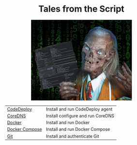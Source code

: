 <div align="center">

# **Tales from the Script**

<img
    width="333px"
    src="tales-from-the-script.jpg"
    alt="Tales from the Script"
  />

  <table>
    <tbody>
      <tr>
        <td valign="top">
          <a
            href="https://github.com/chiefmikey/tales-from-the-script/tree/main/codedeploy"
            >CodeDeploy
          </a>
        </td>
        <td valign="top">Install and run CodeDeploy agent</td>
      </tr>
      <tr>
        <td valign="top">
          <a
            href="https://github.com/chiefmikey/tales-from-the-script/tree/main/coredns"
            >CoreDNS</a
          >
        </td>
        <td valign="top">Install configure and run CoreDNS</td>
      </tr>
      <tr>
        <td valign="top">
          <a
            href="https://github.com/chiefmikey/tales-from-the-script/tree/main/docker"
            >Docker</a
          >
        </td>
        <td valign="top">Install and run Docker</td>
      </tr>
      <tr>
        <td valign="top">
          <a
            href="https://github.com/chiefmikey/tales-from-the-script/tree/main/docker"
            >Docker Compose</a
          >
        </td>
        <td valign="top">Install and run Docker Compose</td>
      </tr>
      <tr>
        <td valign="top">
          <a
            href="https://github.com/chiefmikey/tales-from-the-script/tree/main/git"
            >Git</a
          >
        </td>
        <td valign="top">Install and authenticate Git</td>
      </tr>
    </tbody>
  </table>
</div>
